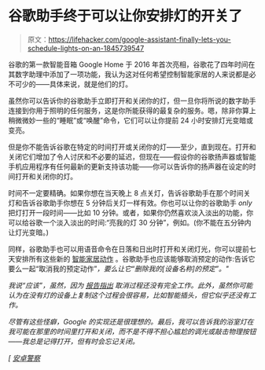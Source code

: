 # 谷歌助手终于可以让你安排灯的开关了

> 原文：<https://lifehacker.com/google-assistant-finally-lets-you-schedule-lights-on-an-1845739547>

谷歌的第一款智能音箱 Google Home 于 2016 年首次亮相，谷歌花了四年时间在其数字助理中添加了一项功能，我认为这对任何希望控制智能家居的人来说都是必不可少的——具体来说，就是他们的灯。



虽然你可以告诉你的谷歌助手立即打开和关闭你的灯，但一旦你将所说的数字助手连接到你用于照明的任何服务，这是你所能获得的最复杂的服务。嗯，除非你算上稍微微妙一些的“睡眠”或“唤醒”命令，它们可以让你提前 24 小时安排灯光变暗或变亮。

但是你不能告诉谷歌在特定的时间打开或关闭你的灯——至少，直到现在。打开和关闭它们增加了令人讨厌和不必要的延迟，但现在——假设你的谷歌扬声器或智能手机应用程序有任何最新的更新支持该功能——你可以告诉你的扬声器在设定的时间打开和关闭你的灯。

时间不一定要精确。如果你想在当天晚上 8 点关灯，告诉谷歌助手在那个时间关灯和告诉谷歌助手你想在 5 分钟后关灯一样有效。你也可以让你的谷歌助手 *only* 把灯打开一段时间——比如 10 分钟。或者，如果你仍然喜欢淡入淡出的功能，你可以给谷歌一个淡入淡出的时间:“亮我的灯 30 分钟”，例如。(你不能在五分钟内让灯光变暗。)

同样，谷歌助手也可以用语音命令在日落和日出时打开和关闭灯光，你可以提前七天安排所有这些新的 [智能家居动作](https://developers.google.com/assistant/smarthome/develop/scheduling#supported_traits) 。谷歌助手也应该能够取消预定的动作:告诉它要么一起“取消我的预定动作”*，要么让它“删除我的[设备名称]的预定”。"*

*我说“应该”，虽然，因为 [报告指出](https://www.reddit.com/r/googlehome/comments/jxsabz/the_google_assistant_can_now_schedule_lights_on/) 取消过程还没有完全工作。此外，虽然你可能认为在没有灯的设备上复制这个过程会很容易，比如智能插头，但它似乎还没有工作。*

*尽管有这些怪癖，Google 的实现还是很理想的。最后，我可以告诉我的浴室灯在我可能在那里的时间里打开和关闭，而不是不得不担心尴尬的调光或敲击物理按钮——我总是记得打开，但有时会忘记关闭。*

*[ [安卓警察](https://www.androidpolice.com/2020/11/22/google-assistant-now-knows-how-schedule-lights-on-or-off/)*